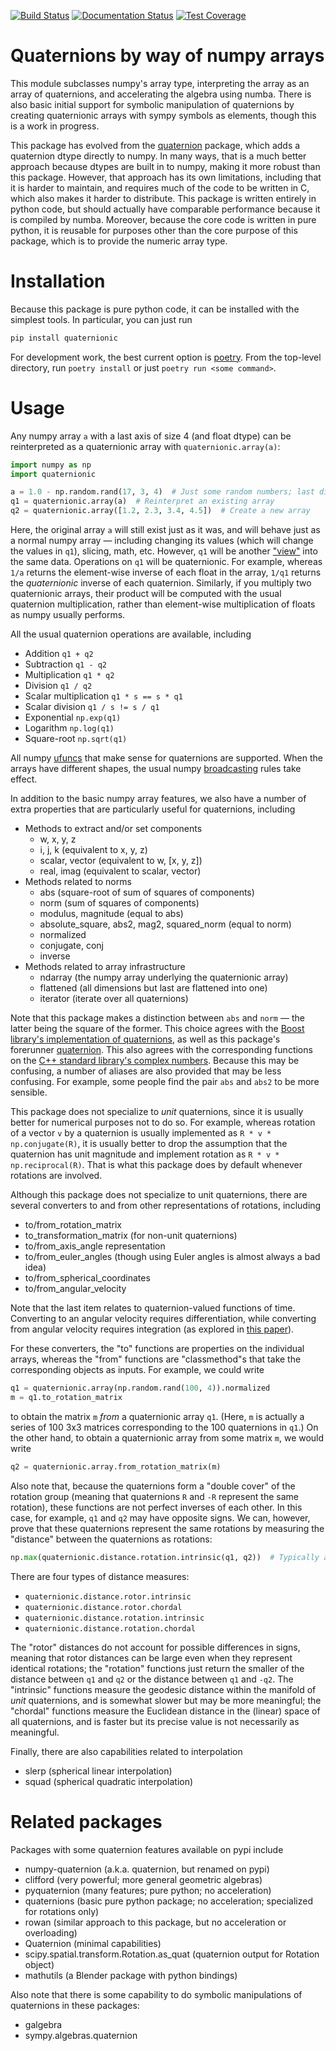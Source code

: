 [![Build Status](https://travis-ci.org/moble/quaternionic.svg?branch=master)](https://travis-ci.org/moble/quaternionic)
[![Documentation Status](https://readthedocs.org/projects/quaternionic/badge/?version=latest)](https://quaternionic.readthedocs.io/en/latest/?badge=latest)
[![Test Coverage](https://codecov.io/gh/moble/quaternionic/branch/master/graph/badge.svg)](https://codecov.io/gh/moble/quaternionic)


# Quaternions by way of numpy arrays

This module subclasses numpy's array type, interpreting the array as an array of quaternions, and
accelerating the algebra using numba.  There is also basic initial support for symbolic manipulation
of quaternions by creating quaternionic arrays with sympy symbols as elements, though this is a work
in progress.

This package has evolved from the [quaternion](https://github.com/moble/quaternion) package, which
adds a quaternion dtype directly to numpy.  In many ways, that is a much better approach because
dtypes are built in to numpy, making it more robust than this package.  However, that approach has
its own limitations, including that it is harder to maintain, and requires much of the code to be
written in C, which also makes it harder to distribute.  This package is written entirely in python
code, but should actually have comparable performance because it is compiled by numba.  Moreover,
because the core code is written in pure python, it is reusable for purposes other than the core
purpose of this package, which is to provide the numeric array type.


# Installation

Because this package is pure python code, it can be installed with the simplest tools.  In
particular, you can just run

```bash
pip install quaternionic
```

For development work, the best current option is [poetry](https://python-poetry.org/).  From the
top-level directory, run `poetry install` or just `poetry run <some command>`.

# Usage

Any numpy array `a` with a last axis of size 4 (and float dtype) can be reinterpreted as a
quaternionic array with `quaternionic.array(a)`:

```python
import numpy as np
import quaternionic

a = 1.0 - np.random.rand(17, 3, 4)  # Just some random numbers; last dimension is 4
q1 = quaternionic.array(a)  # Reinterpret an existing array
q2 = quaternionic.array([1.2, 2.3, 3.4, 4.5])  # Create a new array
```

Here, the original array `a` will still exist just as it was, and will behave just as a normal numpy
array — including changing its values (which will change the values in `q1`), slicing, math, etc.
However, `q1` will be another
["view"](https://numpy.org/doc/stable/reference/generated/numpy.ndarray.view.html) into the same
data.  Operations on `q1` will be quaternionic.  For example, whereas `1/a` returns the element-wise
inverse of each float in the array, `1/q1` returns the *quaternionic* inverse of each quaternion.
Similarly, if you multiply two quaternionic arrays, their product will be computed with the usual
quaternion multiplication, rather than element-wise multiplication of floats as numpy usually
performs.

All the usual quaternion operations are available, including

  * Addition `q1 + q2`
  * Subtraction `q1 - q2`
  * Multiplication `q1 * q2`
  * Division `q1 / q2`
  * Scalar multiplication `q1 * s == s * q1`
  * Scalar division `q1 / s != s / q1`
  * Exponential `np.exp(q1)`
  * Logarithm `np.log(q1)`
  * Square-root `np.sqrt(q1)`

All numpy [ufuncs](https://numpy.org/doc/stable/reference/ufuncs.html) that make sense for
quaternions are supported.  When the arrays have different shapes, the usual numpy
[broadcasting](https://numpy.org/doc/stable/user/basics.broadcasting.html) rules take effect.

In addition to the basic numpy array features, we also have a number of extra properties that are
particularly useful for quaternions, including

  * Methods to extract and/or set components
    * w, x, y, z
    * i, j, k (equivalent to x, y, z)
    * scalar, vector (equivalent to w, [x, y, z])
    * real, imag (equivalent to scalar, vector)
  * Methods related to norms
    * abs (square-root of sum of squares of components)
    * norm (sum of squares of components)
    * modulus, magnitude (equal to abs)
    * absolute\_square, abs2, mag2, squared_norm (equal to norm)
    * normalized
    * conjugate, conj
    * inverse
  * Methods related to array infrastructure
    * ndarray (the numpy array underlying the quaternionic array)
    * flattened (all dimensions but last are flattened into one)
    * iterator (iterate over all quaternions)
    
Note that this package makes a distinction between `abs` and `norm` — the latter being the square of
the former.  This choice agrees with the [Boost library's implementation of
quaternions](https://www.boost.org/doc/libs/1_74_0/libs/math/doc/html/math_toolkit/value_op.html),
as well as this package's forerunner
[quaternion](https://github.com/moble/quaternion/blob/99913120b1b2a8a5eb7769c29ee760a236d40880/quaternion.h#L115-L120).
This also agrees with the corresponding functions on the [C++ standard library's complex
numbers](http://www.cplusplus.com/reference/complex/norm/).  Because this may be confusing, a number
of aliases are also provided that may be less confusing.  For example, some people find the pair
`abs` and `abs2` to be more sensible.

This package does not specialize to *unit* quaternions, since it is usually better for numerical
purposes not to do so.  For example, whereas rotation of a vector `v` by a quaternion is usually
implemented as `R * v * np.conjugate(R)`, it is usually better to drop the assumption that the
quaternion has unit magnitude and implement rotation as `R * v * np.reciprocal(R)`.  That is what
this package does by default whenever rotations are involved.

Although this package does not specialize to unit quaternions, there are several converters to and
from other representations of rotations, including

   * to/from\_rotation\_matrix
   * to\_transformation\_matrix (for non-unit quaternions)
   * to/from\_axis\_angle representation
   * to/from\_euler\_angles (though using Euler angles is almost always a bad idea)
   * to/from\_spherical\_coordinates
   * to/from\_angular\_velocity

Note that the last item relates to quaternion-valued functions of time.  Converting to an angular
velocity requires differentiation, while converting from angular velocity requires integration (as
explored in [this paper](https://arxiv.org/abs/1604.08139)).

For these converters, the "to" functions are properties on the individual arrays, whereas the "from"
functions are "classmethod"s that take the corresponding objects as inputs.  For example, we could
write

```python
q1 = quaternionic.array(np.random.rand(100, 4)).normalized
m = q1.to_rotation_matrix
```

to obtain the matrix `m` *from* a quaternionic array `q1`.  (Here, `m` is actually a series of 100
3x3 matrices corresponding to the 100 quaternions in `q1`.)  On the other hand, to obtain a
quaternionic array from some matrix `m`, we would write

```python
q2 = quaternionic.array.from_rotation_matrix(m)
```

Also note that, because the quaternions form a "double cover" of the rotation group (meaning that
quaternions `R` and `-R` represent the same rotation), these functions are not perfect inverses of
each other.  In this case, for example, `q1` and `q2` may have opposite signs.  We can, however,
prove that these quaternions represent the same rotations by measuring the "distance" between the
quaternions as rotations:

```python
np.max(quaternionic.distance.rotation.intrinsic(q1, q2))  # Typically around 1e-15
```

There are four types of distance measures:

  * `quaternionic.distance.rotor.intrinsic`
  * `quaternionic.distance.rotor.chordal`
  * `quaternionic.distance.rotation.intrinsic`
  * `quaternionic.distance.rotation.chordal`

The "rotor" distances do not account for possible differences in signs, meaning that rotor distances
can be large even when they represent identical rotations; the "rotation" functions just return the
smaller of the distance between `q1` and `q2` or the distance between `q1` and `-q2`.  The
"intrinsic" functions measure the geodesic distance within the manifold of *unit* quaternions, and
is somewhat slower but may be more meaningful; the "chordal" functions measure the Euclidean
distance in the (linear) space of all quaternions, and is faster but its precise value is not
necessarily as meaningful.

Finally, there are also capabilities related to interpolation

  * slerp (spherical linear interpolation)
  * squad (spherical quadratic interpolation)



# Related packages

Packages with some quaternion features available on pypi include

  * numpy-quaternion (a.k.a. quaternion, but renamed on pypi)
  * clifford (very powerful; more general geometric algebras)
  * pyquaternion (many features; pure python; no acceleration)
  * quaternions (basic pure python package; no acceleration; specialized for rotations only)
  * rowan (similar approach to this package, but no acceleration or overloading)
  * Quaternion (minimal capabilities)
  * scipy.spatial.transform.Rotation.as_quat (quaternion output for Rotation object)
  * mathutils (a Blender package with python bindings)

Also note that there is some capability to do symbolic manipulations of quaternions in these packages:

  * galgebra
  * sympy.algebras.quaternion

